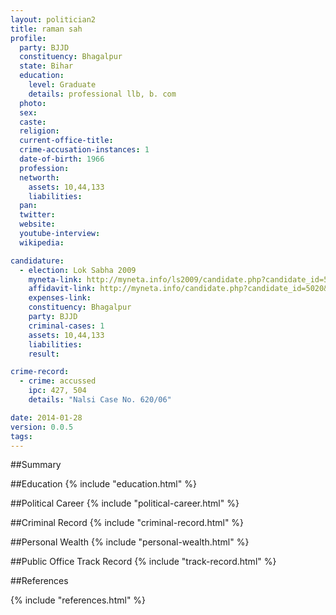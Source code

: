 ```yaml
---
layout: politician2
title: raman sah
profile: 
  party: BJJD
  constituency: Bhagalpur
  state: Bihar
  education: 
    level: Graduate
    details: professional llb, b. com
  photo: 
  sex: 
  caste: 
  religion: 
  current-office-title: 
  crime-accusation-instances: 1
  date-of-birth: 1966
  profession: 
  networth: 
    assets: 10,44,133
    liabilities: 
  pan: 
  twitter: 
  website: 
  youtube-interview: 
  wikipedia: 

candidature: 
  - election: Lok Sabha 2009
    myneta-link: http://myneta.info/ls2009/candidate.php?candidate_id=5020
    affidavit-link: http://myneta.info/candidate.php?candidate_id=5020&scan=original
    expenses-link: 
    constituency: Bhagalpur 
    party: BJJD
    criminal-cases: 1
    assets: 10,44,133
    liabilities: 
    result:  

crime-record: 
  - crime: accussed
    ipc: 427, 504
    details: "Nalsi Case No. 620/06" 

date: 2014-01-28
version: 0.0.5
tags: 
---
```

##Summary


##Education
{% include "education.html" %}


##Political Career
{% include "political-career.html" %}


##Criminal Record
{% include "criminal-record.html" %}


##Personal Wealth
{% include "personal-wealth.html" %}


##Public Office Track Record
{% include "track-record.html" %}


##References


{% include "references.html" %}